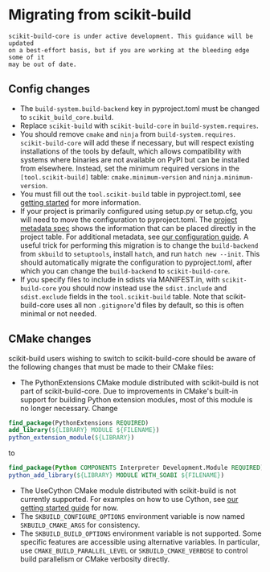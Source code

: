 # Migrating from scikit-build

```{warning}
scikit-build-core is under active development. This guidance will be updated
on a best-effort basis, but if you are working at the bleeding edge some of it
may be out of date.
```

## Config changes

- The `build-system.build-backend` key in pyproject.toml must be changed to
  `scikit_build_core.build`.
- Replace `scikit-build` with `scikit-build-core` in `build-system.requires`.
- You should remove `cmake` and `ninja` from `build-system.requires`.
  `scikit-build-core` will add these if necessary, but will respect existing
  installations of the tools by default, which allows compatibility with systems
  where binaries are not available on PyPI but can be installed from elsewhere.
  Instead, set the minimum required versions in the `[tool.scikit-build]` table:
  `cmake.minimum-version` and `ninja.minimum-version`.
- You must fill out the `tool.scikit-build` table in pyproject.toml, see
  [getting started](./getting_started.md) for more information.
- If your project is primarily configured using setup.py or setup.cfg, you will
  need to move the configuration to pyproject.toml. The
  [project metadata spec](https://packaging.python.org/en/latest/specifications/pyproject-toml)
  shows the information that can be placed directly in the project table. For
  additional metadata, see [our configuration guide](./configuration.md). A
  useful trick for performing this migration is to change the `build-backend`
  from `skbuild` to `setuptools`, install `hatch`, and run `hatch new --init`.
  This should automatically migrate the configuration to pyproject.toml, after
  which you can change the `build-backend` to `scikit-build-core`.
- If you specify files to include in sdists via MANIFEST.in, with
  `scikit-build-core` you should now instead use the `sdist.include` and
  `sdist.exclude` fields in the `tool.scikit-build` table. Note that
  scikit-build-core uses all non `.gitignore`'d files by default, so this is
  often minimal or not needed.

## CMake changes

scikit-build users wishing to switch to scikit-build-core should be aware of the
following changes that must be made to their CMake files:

- The PythonExtensions CMake module distributed with scikit-build is not part of
  scikit-build-core. Due to improvements in CMake's built-in support for
  building Python extension modules, most of this module is no longer necessary.
  Change

```cmake
find_package(PythonExtensions REQUIRED)
add_library(${LIBRARY} MODULE ${FILENAME})
python_extension_module(${LIBRARY})
```

to

```cmake
find_package(Python COMPONENTS Interpreter Development.Module REQUIRED)
python_add_library(${LIBRARY} MODULE WITH_SOABI ${FILENAME})
```

- The UseCython CMake module distributed with scikit-build is not currently
  supported. For examples on how to use Cython, see
  [our getting started guide](./getting_started.md) for now.
- The `SKBUILD_CONFIGURE_OPTIONS` environment variable is now named
  `SKBUILD_CMAKE_ARGS` for consistency.
- The `SKBUILD_BUILD_OPTIONS` environment variable is not supported. Some
  specific features are accessible using alternative variables. In particular,
  use `CMAKE_BUILD_PARALLEL_LEVEL` or `SKBUILD_CMAKE_VERBOSE` to control build
  parallelism or CMake verbosity directly.
